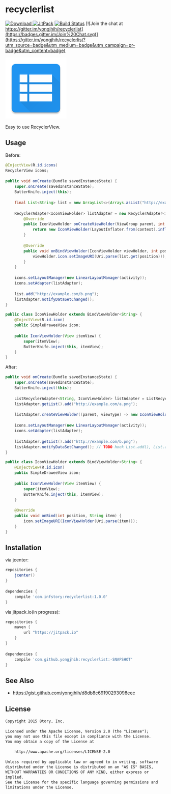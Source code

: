 # recyclerlist

[![Download](https://api.bintray.com/packages/yongjhih/maven/recyclerlist/images/download.svg) ](https://bintray.com/yongjhih/maven/recyclerlist/_latestVersion)
[![JitPack](https://img.shields.io/github/tag/yongjhih/recyclerlist.svg?label=JitPack)](https://jitpack.io/#yongjhih/recyclerlist)
[![Build Status](https://travis-ci.org/yongjhih/recyclerlist.svg)](https://travis-ci.org/yongjhih/recyclerlist)
[![Join the chat at https://gitter.im/yongjhih/recyclerlist](https://badges.gitter.im/Join%20Chat.svg)](https://gitter.im/yongjhih/recyclerlist?utm_source=badge&utm_medium=badge&utm_campaign=pr-badge&utm_content=badge)

![](art/recyclerlist.png)

Easy to use RecyclerView.

## Usage

Before:

```java
@InjectView(R.id.icons)
RecyclerView icons;

public void onCreate(Bundle savedInstanceState) {
    super.onCreate(savedInstanceState);
    ButterKnife.inject(this);

    final List<String> list = new ArrayList<>(Arrays.asList("http://example.com/a.png")));

    RecyclerAdapter<IconViewHolder> listAdapter = new RecyclerAdapter<>() {
        @Override
        public IconViewHolder onCreateViewHolder(ViewGroup parent, int viewType) {
            return new IconViewHolder(LayoutInflater.from(context).inflate(R.layout.item_icon, parent, false)));
        }

        @Override
        public void onBindViewHolder(IconViewHolder viewHolder, int position) {
            viewHolder.icon.setImageURI(Uri.parse(list.get(position)));
        }
    }

    icons.setLayoutManager(new LinearLayoutManager(activity));
    icons.setAdapter(listAdapter);

    list.add("http://example.com/b.png");
    listAdapter.notifyDataSetChanged();
}
```

```java
public class IconViewHolder extends BindViewHolder<String> {
    @InjectView(R.id.icon)
    public SimpleDraweeView icon;

    public IconViewHolder(View itemView) {
        super(itemView);
        ButterKnife.inject(this, itemView);
    }
}
```

After:

```java
public void onCreate(Bundle savedInstanceState) {
    super.onCreate(savedInstanceState);
    ButterKnife.inject(this);

    ListRecyclerAdapter<String, IconViewHolder> listAdapter = ListRecyclerAdapter.create();
    listAdapter.getList().add("http://example.com/a.png");

    listAdapter.createViewHolder((parent, viewType) -> new IconViewHolder(LayoutInflater.from(context).inflate(R.layout.item_icon, parent, false)));

    icons.setLayoutManager(new LinearLayoutManager(activity));
    icons.setAdapter(listAdapter);

    listAdapter.getList().add("http://example.com/b.png");
    listAdapter.notifyDataSetChanged(); // TODO hook List.add(), List.addAll(), etc. modifitable operations
}
```

```java
public class IconViewHolder extends BindViewHolder<String> {
    @InjectView(R.id.icon)
    public SimpleDraweeView icon;

    public IconViewHolder(View itemView) {
        super(itemView);
        ButterKnife.inject(this, itemView);
    }

    @Override
    public void onBind(int position, String item) {
        icon.setImageURI(IconViewHolder(Uri.parse(item)));
    }
}
```

## Installation

via jcenter:

```gradle
repositories {
    jcenter()
}

dependencies {
    compile 'com.infstory:recyclerlist:1.0.0'
}
```

via jitpack.io(in progress):

```gradle
repositories {
    maven {
        url "https://jitpack.io"
    }
}

dependencies {
    compile 'com.github.yongjhih:recyclerlist:-SNAPSHOT'
}
```

## See Also

* https://gist.github.com/yongjhih/d8db8c69190293098eec

## License

```
Copyright 2015 8tory, Inc.

Licensed under the Apache License, Version 2.0 (the "License");
you may not use this file except in compliance with the License.
You may obtain a copy of the License at

    http://www.apache.org/licenses/LICENSE-2.0

Unless required by applicable law or agreed to in writing, software
distributed under the License is distributed on an "AS IS" BASIS,
WITHOUT WARRANTIES OR CONDITIONS OF ANY KIND, either express or implied.
See the License for the specific language governing permissions and
limitations under the License.
```
